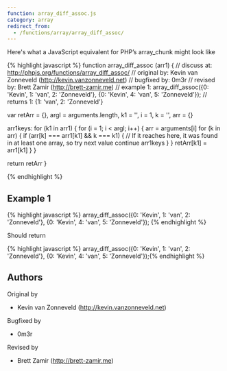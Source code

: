 ```yaml
---
function: array_diff_assoc.js
category: array
redirect_from:
  - /functions/array/array_diff_assoc/
---
```


<!-- WARNING! This file is auto generated by `npm run web:inject`, do not edit by hand -->

Here's what a JavaScript equivalent for PHP’s array_chunk might look like

{% highlight javascript %}
function array_diff_assoc (arr1) {
  //  discuss at: http://phpjs.org/functions/array_diff_assoc/
  // original by: Kevin van Zonneveld (http://kevin.vanzonneveld.net)
  // bugfixed by: 0m3r
  //  revised by: Brett Zamir (http://brett-zamir.me)
  //   example 1: array_diff_assoc({0: 'Kevin', 1: 'van', 2: 'Zonneveld'}, {0: 'Kevin', 4: 'van', 5: 'Zonneveld'});
  //   returns 1: {1: 'van', 2: 'Zonneveld'}

  var retArr = {},
    argl = arguments.length,
    k1 = '',
    i = 1,
    k = '',
    arr = {}

  arr1keys: for (k1 in arr1) {
    for (i = 1; i < argl; i++) {
      arr = arguments[i]
      for (k in arr) {
        if (arr[k] === arr1[k1] && k === k1) {
          // If it reaches here, it was found in at least one array, so try next value
          continue arr1keys
        }
      }
      retArr[k1] = arr1[k1]
    }
  }

  return retArr
}

{% endhighlight %}

## Example 1

{% highlight javascript %}
array_diff_assoc({0: 'Kevin', 1: 'van', 2: 'Zonneveld'}, {0: 'Kevin', 4: 'van', 5: 'Zonneveld'});
{% endhighlight %}

Should return

{% highlight javascript %}
array_diff_assoc({0: 'Kevin', 1: 'van', 2: 'Zonneveld'}, {0: 'Kevin', 4: 'van', 5: 'Zonneveld'});{% endhighlight %}


## Authors


Original by

- Kevin van Zonneveld (http://kevin.vanzonneveld.net)


Bugfixed by

- 0m3r


Revised by

- Brett Zamir (http://brett-zamir.me)

